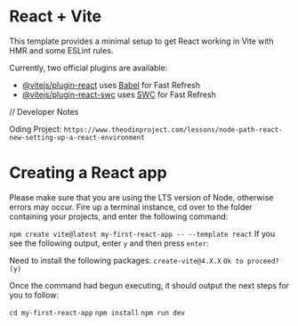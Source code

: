 # React + Vite

This template provides a minimal setup to get React working in Vite with HMR and some ESLint rules.

Currently, two official plugins are available:

- [@vitejs/plugin-react](https://github.com/vitejs/vite-plugin-react/blob/main/packages/plugin-react/README.md) uses [Babel](https://babeljs.io/) for Fast Refresh
- [@vitejs/plugin-react-swc](https://github.com/vitejs/vite-plugin-react-swc) uses [SWC](https://swc.rs/) for Fast Refresh

// Developer Notes

Oding Project: `https://www.theodinproject.com/lessons/node-path-react-new-setting-up-a-react-environment`

# Creating a React app
Please make sure that you are using the LTS version of Node, otherwise errors may occur. Fire up a terminal instance, cd over to the folder containing your projects, and enter the following command:

`npm create vite@latest my-first-react-app -- --template react`
If you see the following output, enter `y` and then press `enter`:

Need to install the following packages:
`create-vite@4.X.X`
`Ok to proceed? (y)`

Once the command had begun executing, it should output the next steps for you to follow:

`cd my-first-react-app`
`npm install`
`npm run dev`
